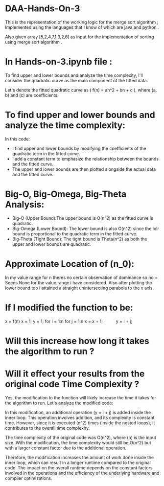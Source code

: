 # DAA-Hands-On-3

This is the representation of the working logic for the merge sort algorithm ; Implemented using the languages that I know of which are java and python . 

Also given array [5,2,4,7,1,3,2,6] as input for the implementation of sorting using merge sort algorithm . 

# In Hands-on-3.ipynb file : 
To find upper and lower bounds and analyze the time complexity, I'll consider the quadratic curve as the main component of the fitted data.

Let's denote the fitted quadratic curve as ( f(n) = an^2 + bn + c ), where (a, b) and (c) are coefficients.

# To find upper and lower bounds and analyze the time complexity:


In this code:
- I find upper and lower bounds by modifying the coefficients of the quadratic term in the fitted curve.
- I add a constant term to emphasize the relationship between the bounds and the fitted curve.
- The upper and lower bounds are then plotted alongside the actual data and the fitted curve.

# Big-O, Big-Omega, Big-Theta Analysis:
- Big-O (Upper Bound):The upper bound is O(n^2) as the fitted curve is quadratic.
- Big-Omega (Lower Bound): The lower bound is also O(n^2) since the loIr bound is proportional to the quadratic term in the fitted curve.
- Big-Theta (Tight Bound): The tight bound is Theta(n^2) as both the upper and lower bounds are quadratic.

# Approximate Location of (n_0):
In my value range for n theres no certain observation of dominance so no = Seens None for the value range i have considered. Also after plotting the lower bound too i attained a straight unintersecting parabola to the x axis.

# If I modified the function to be:
x = f(n)
   x = 1;
   y = 1;
   for i = 1:n
        for j = 1:n
             x = x + 1;
        y = i + j;
        
# Will this increase how long it takes the algorithm to run ?
# Will it effect your results from the original code Time Complexity ? 

Yes, the modification to the function will likely increase the time it takes for the algorithm to run. Let's analyze the modified code:

In this modification, an additional operation (y = i + j) is added inside the inner loop. This operation involves addition, and its complexity is constant time. However, since it is executed (n^2) times (inside the nested loops), it contributes to the overall time complexity.

The time complexity of the original code was O(n^2), where (n) is the input size. With the modification, the time complexity would still be O(n^2) but with a larger constant factor due to the additional operation.

Therefore, the modification increases the amount of work done inside the inner loop, which can result in a longer runtime compared to the original code. The impact on the overall runtime depends on the constant factors involved in the operations and the efficiency of the underlying hardware and compiler optimizations.
